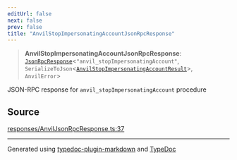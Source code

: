 ```yaml
---
editUrl: false
next: false
prev: false
title: "AnvilStopImpersonatingAccountJsonRpcResponse"
---
```


> **AnvilStopImpersonatingAccountJsonRpcResponse**: [`JsonRpcResponse`](/generated/tevm/api/type-aliases/jsonrpcresponse/)\<`"anvil_stopImpersonatingAccount"`, `SerializeToJson`\<[`AnvilStopImpersonatingAccountResult`](/generated/tevm/api/type-aliases/anvilstopimpersonatingaccountresult/)\>, `AnvilError`\>

JSON-RPC response for `anvil_stopImpersonatingAccount` procedure

## Source

[responses/AnvilJsonRpcResponse.ts:37](https://github.com/evmts/tevm-monorepo/blob/main/vm/api/src/responses/AnvilJsonRpcResponse.ts#L37)

***
Generated using [typedoc-plugin-markdown](https://www.npmjs.com/package/typedoc-plugin-markdown) and [TypeDoc](https://typedoc.org/)
